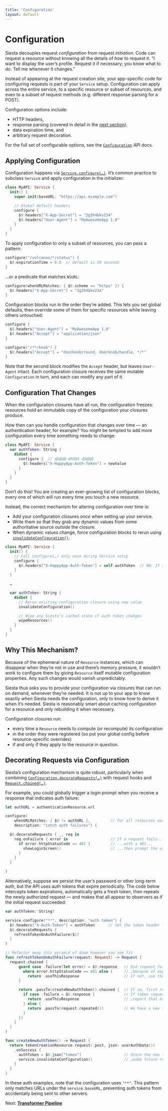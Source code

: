 ```yaml
---
title: 'Configuration'
layout: default
---
```


# Configuration

Siesta decouples request _configuration_ from request _initiation_. Code can request a resource without knowing all the details of _how_ to request it. “I want to display the user’s profile. Request it if necessary; you know what to do. Tell me whenever it changes.”

Instead of appearing at the request creation site, your app-specific code for configuring requests is part of your `Service` setup. Configuration can apply across the entire service, to a specific resource or subset of resources, and even to a subset of request methods (e.g. different response parsing for a POST).

Configuration options include:

- HTTP headers,
- response parsing (covered in detail in the [next section](/siesta/guide/pipeline)),
- data expiration time, and
- arbitrary request decoration.

For the full set of configurable options, see the [`Configuration`](http://bustoutsolutions.github.io/siesta/api/Structs/Configuration.html) API docs.

## Applying Configuration

Configuration happens via [`Service.configure(…)`](http://bustoutsolutions.github.io/siesta/api/Classes/Service.html#/s:FC6Siesta7Service9configureFTPS_31ConfigurationPatternConvertible_14requestMethodsGSqGSaOS_13RequestMethod__11descriptionGSqSS_10configurerFCVS_13Configuration7BuilderT__T_). It’s common practice to subclass `Service` and apply configuration in the initializer:

```swift
class MyAPI: Service {
  init() {
    super.init(baseURL: "https://api.example.com")

    // Global default headers
    configure {
      $0.headers["X-App-Secret"] = "2g3h4bkv234"
      $0.headers["User-Agent"] = "MyAwesomeApp 1.0"
    }
  }
}
```

To apply configuration to only a subset of resources, you can pass a pattern:

```swift
configure("/volcanos/*/status") {
  $0.expirationTime = 0.5  // default is 30 seconds
}
```

…or a predicate that matches `NSURL`:

```swift
configure(whenURLMatches: { $0.scheme == "https" }) {
  $0.headers["X-App-Secret"] = "2g3h4bkv234"
}
```

Configuration blocks run in the order they’re added. This lets you set global defaults, then override some of them for specific resources while leaving others untouched:

```swift
configure {
  $0.headers["User-Agent"] = "MyAwesomeApp 1.0"
  $0.headers["Accept"] = "application/json"
}

configure("/**/knob") {
  $0.headers["Accept"] = "doorknob/round, doorknob/handle, */*"
}
```

Note that the second block modifies the `Accept` header, but leaves `User-Agent` intact. Each configuration closure receives the same mutable `Configuration` in turn, and each can modify any part of it.

## Configuration That Changes

When the configuration closures have all run, the configuration freezes: resources hold an immutable copy of the configuration your closures produce.

How then can you handle configuration that changes over time — an authentication header, for example? You might be tempted to add more configuration every time something needs to change:

```swift
class MyAPI: Service {
  var authToken: String {
    didSet {
      configure​ {  // 😱😱😱 WRONG 😱😱😱
        $0.headers["X-HappyApp-Auth-Token"] = newValue
      }
    }
  }
}
```

Don’t do this! You are creating an ever-growing list of configuration blocks, every one of which will run every time you touch a new resource.

Instead, the correct mechanism for altering configuration over time is:

- Add your configuration closures _once_ when setting up your service.
- Write them so that they grab any dynamic values from some authoritative source _outside_ the closure.
- When dynamic values change, force configuration blocks to rerun using [`invalidateConfiguration()`](http://bustoutsolutions.github.io/siesta/api/Classes/Service.html#/s:FC6Siesta7Service23invalidateConfigurationFT_T_).

```swift
class MyAPI: Service {
  init() {
    // Call configure(…) only once during Service setup
    configure​ {
      $0.headers["X-HappyApp-Auth-Token"] = self.authToken  // NB: If service isn’t a singleton, use weak self
    }
  }

  …

  var authToken: String {
    didSet {
      // Rerun existing configuration closure using new value
      invalidateConfiguration()

      // Wipe any Siesta’s cached state if auth token changes
      wipeResources()
    }
  }
}
```

## Why This Mechanism?

Because of the ephemeral nature of `Resource` instances, which can disappear when they’re not in use and there’s memory pressure, it wouldn’t work to configure them by giving `Resource` itself mutable configuration properties. Any such changes would vanish unpredictably.

Siesta thus asks you to provide your configuration via closures that can run on demand, whenever they’re needed. It is not up to your app to know exactly _when_ Siesta needs the configuration, only to know _how_ to derive it when it’s needed. Siesta is reasonably smart about caching configuration for a resource and only rebuilding it when necessary.

Configuration closures run:

- every time a `Resource` needs to compute (or recompute) its configuration
- in the order they were registered (so put your global config before resource-specific overrides)
- if and only if they apply to the resource in question.

## Decorating Requests via Configuration

Siesta’s configuration mechanism is quite robust, particularly when combining [`Configuration.decorateRequests(…)`](https://bustoutsolutions.github.io/siesta/api/Structs/Configuration.html#/s:FV6Siesta13Configuration16decorateRequestsFFTCS_8ResourcePS_7Request__PS2__T_) with request hooks and [`Request.chained(…)`](https://bustoutsolutions.github.io/siesta/api/Protocols/Request.html#/s:FE6SiestaPS_7Request7chainedFT13whenCompletedFVS_12ResponseInfoOS_18RequestChainAction_PS0__).

For example, you could globally trigger a login prompt when you receive a response that indicates auth failure:

```swift
let authURL = authenticationResource.url

configure(
    whenURLMatches: { $0 != authURL },         // For all resources except auth:
    description: "catch auth failures") {

  $0.decorateRequests { _, req in
    req.onFailure { error in                   // If a request fails...
      if error.httpStatusCode == 401 {         // ...with a 401...
        showLoginScreen()                      // ...then prompt the user to log in
      }
    }
  }

}
```

Alternatively, suppose we persist the user’s password or other long-term auth, but the API uses auth tokens that expire periodically. The code below intercepts token expirations, automatically gets a fresh token, then repeats the newly authorized request — and makes that all appear to observers as if the initial request succeeded:

```swift
var authToken: String?

service.configure("**", description: "auth token") {
  $0.headers["X-Auth-Token"] = authToken      // Set the token header from a var that we can update
  $0.decorateRequests {
    refreshTokenOnAuthFailure($1)
  }
}

// Refactor away this pyramid of doom however you see fit
func refreshTokenOnAuthFailure(request: Request) -> Request {
  request.chained {
      guard case .failure(let error) = $0.response   // Did request fail…
        where error.httpStatusCode == 401 else {     // …because of expired token?
          return .useThisResponse                    // If not, use the response we got.
      }

      return .passTo(createNewAuthToken().chained {  // If so, first request a new token, then:
        if case .failure = $0.response {             // If token request failed…
          return .useThisResponse                    // …report that error.
        } else {
          return .passTo(request.repeated())         // We have a new token! Repeat the original request.
        }
      })
    }
  }
}

func createNewAuthToken() -> Request {
  return tokenCreationResource.request(.post, json: userAuthData())
    .onSuccess {
      authToken = $0.json["token"]                   // Store the new token, then…
      service.invalidateConfiguration()              // …make future requests use it
    }
  }
}
```

In these auth examples, note that the configuration uses `"**"`. This pattern only matches URLs under the `service.baseURL`, preventing auth tokens from accidentally being sent to other servers.

<p class='guide-next'>Next: <strong><a href='../pipeline'>Transformer Pipeline</a></strong></p>
